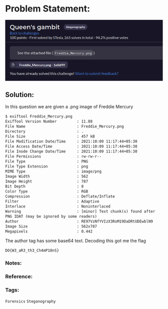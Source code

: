# Problem Statement:
![question](https://raw.githubusercontent.com/0x41head/CTF-Writeups/main/src/DOA2021ctf/Steganography/Queen's%20gambit/ques.png)

## Solution:

In this question we are given a .png image of Freddie Mercury

```
$ exiftool Freddie_Mercury.png 
ExifTool Version Number         : 11.88
File Name                       : Freddie_Mercury.png
Directory                       : .
File Size                       : 457 kB
File Modification Date/Time     : 2021:10:09 11:17:44+05:30
File Access Date/Time           : 2021:10:09 11:17:44+05:30
File Inode Change Date/Time     : 2021:10:09 11:17:44+05:30
File Permissions                : rw-rw-r--
File Type                       : PNG
File Type Extension             : png
MIME Type                       : image/png
Image Width                     : 562
Image Height                    : 787
Bit Depth                       : 8
Color Type                      : RGB
Compression                     : Deflate/Inflate
Filter                          : Adaptive
Interlace                       : Noninterlaced
Warning                         : [minor] Text chunk(s) found after PNG IDAT (may be ignored by some readers)
Author                          : RE97VzNfYVIzX3RoM19DaDRtUDEwblN9
Image Size                      : 562x787
Megapixels                      : 0.442
```

The author tag has some base64 text. Decoding this got me the flag

```
DO{W3_aR3_th3_Ch4mP10nS}
```
### Notes:
### Reference:

### Tags:
`Forensics` `Steganography`